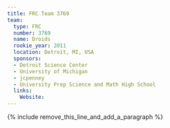```yaml
---
title: FRC Team 3769
team:
  type: FRC
  number: 3769
  name: Droids
  rookie_year: 2011
  location: Detroit, MI, USA
  sponsors:
  - Detroit Science Center
  - University of Michigan
  - jcpenney
  - University Prep Science and Math High School
  links:
    Website:
---
```


{% include remove_this_line_and_add_a_paragraph %}